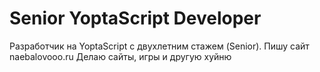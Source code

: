 # Senior YoptaScript Developer

Разработчик на YoptaScript с двухлетним стажем (Senior). Пишу сайт naebalovooo.ru
Делаю сайты, игры и другую хуйню
